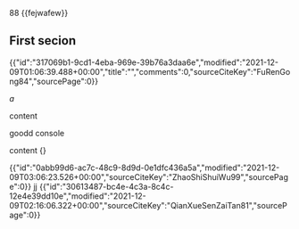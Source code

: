 88
{{fejwafew}}

## First secion

{{"id":"317069b1-9cd1-4eba-969e-39b76a3daa6e","modified":"2021-12-09T01:06:39.488+00:00","title":"","comments":0,"sourceCiteKey":"FuRenGong84","sourcePage":0}}


*a*

content

goodd 
console


content {}

{{"id":"0abb99d6-ac7c-48c9-8d9d-0e1dfc436a5a","modified":"2021-12-09T03:06:23.526+00:00","sourceCiteKey":"ZhaoShiShuiWu99","sourcePage":0}}
jj
{{"id":"30613487-bc4e-4c3a-8c4c-12e4e39dd10e","modified":"2021-12-09T02:16:06.322+00:00","sourceCiteKey":"QianXueSenZaiTan81","sourcePage":0}}
